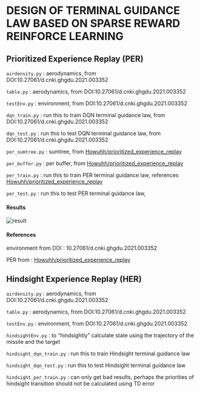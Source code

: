 # DESIGN OF TERMINAL GUIDANCE LAW BASED ON SPARSE REWARD REINFORCE LEARNING

## Prioritized Experience Replay (PER)

`airdensity.py` : aerodynamics, from DOI:10.27061/d.cnki.ghgdu.2021.003352

`table.py` : aerodynamics, from DOI:10.27061/d.cnki.ghgdu.2021.003352

`testEnv.py` : environment, from DOI:10.27061/d.cnki.ghgdu.2021.003352

`dqn_train.py` : run this to train DQN terminal guidance law, from DOI:10.27061/d.cnki.ghgdu.2021.003352

`dqn_test.py` : run this to test DQN terminal guidance law, from DOI:10.27061/d.cnki.ghgdu.2021.003352

`per_sumtree.py` : sumtree, from [Howuhh/prioritized_experience_replay](https://github.com/Howuhh/prioritized_experience_replay)

`per_buffer.py` : per buffer, from [Howuhh/prioritized_experience_replay](https://github.com/Howuhh/prioritized_experience_replay)

`per_train.py` : run this to train PER terminal guidance law, references [Howuhh/prioritized_experience_replay](https://github.com/Howuhh/prioritized_experience_replay)

`per_test.py` : run this to test PER terminal guidance law,

#### Results

![result](/result.svg)

#### References

environment from DOI : 10.27061/d.cnki.ghgdu.2021.003352

PER from : [Howuhh/prioritized_experience_replay](https://github.com/Howuhh/prioritized_experience_replay)



## Hindsight Experience Replay (HER)

`airdensity.py` : aerodynamics, from DOI:10.27061/d.cnki.ghgdu.2021.003352

`table.py` : aerodynamics, from DOI:10.27061/d.cnki.ghgdu.2021.003352

`testEnv.py` : environment, from DOI:10.27061/d.cnki.ghgdu.2021.003352

`hindsightEnv.py` : to “hindsightly” calculate state using the trajectory of the missile and the target

`hindsight_dqn_train.py` : run this to train Hindsight terminal guidance law

`hindsight_dqn_test.py` : run this to test Hindsight terminal guidance law

`hindsight_per_train.py` : can only get bad results, perhaps the priorities of hindsight transition should not be calculated using TD error